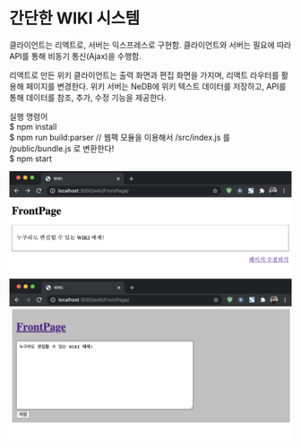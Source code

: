 # 간단한 WIKI 시스템

클라이언트는 리액트로, 서버는 익스프레스로 구현함.
클라이언트와 서버는 필요에 따라 API를 통해 비동기 통신(Ajax)을 수행함.

리액트로 만든 위키 클라이언트는 출력 화면과 편집 화면을 가지며, 리액트 라우터를 활용해 페이지를 변경한다.
위키 서버는 NeDB에 위키 텍스트 데이터를 저장하고, API를 통해 데이터를 참조, 추가, 수정 기능을 제공한다.


실행 명령어 <br>
$ npm install <br>
$ npm run build:parser    // 웹팩 모듈을 이용해서 /src/index.js 를 /public/bundle.js 로 변환한다! <br>
$ npm start <br>


![wiki](./screenshots/show.png)
![wiki](./screenshots/edit.png)